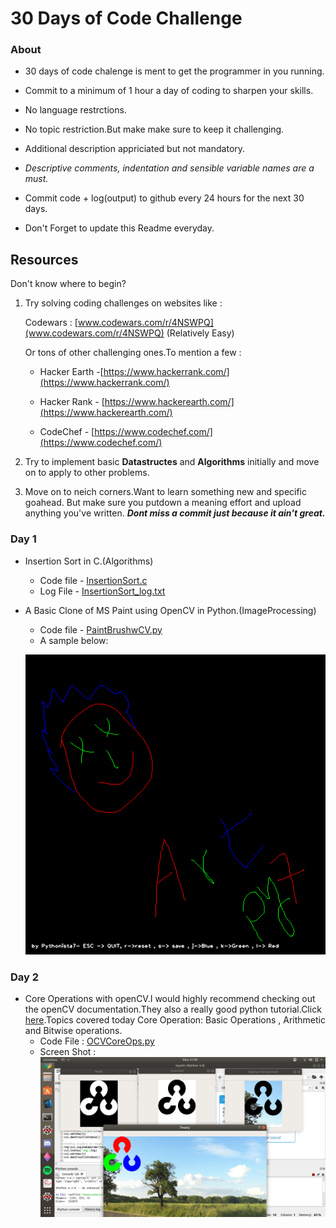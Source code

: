 # 30 Days of Code Challenge

### About

- 30 days of code chalenge is ment to get the programmer in you running.

- Commit to a minimum of 1 hour a day of coding to sharpen your skills.

- No language restrctions.

- No topic restriction.But make make sure to keep it challenging.

- Additional description appriciated but not mandatory.

- *Descriptive comments, indentation and sensible variable names are a must.*

- Commit code + log(output) to github every 24 hours for the next 30 days.

- Don't Forget to update this Readme everyday.


## Resources
Don't know where to begin?

1) Try solving coding challenges on websites like :

	Codewars : [www.codewars.com/r/4NSWPQ](www.codewars.com/r/4NSWPQ) (Relatively Easy)

	Or tons of other challenging ones.To mention a few :

	- Hacker Earth -[https://www.hackerrank.com/](https://www.hackerrank.com/)

	- Hacker Rank - [https://www.hackerearth.com/](https://www.hackerearth.com/)

	- CodeChef - [https://www.codechef.com/](https://www.codechef.com/)


2) Try to implement basic **Datastructes** and **Algorithms** initially and   	move on to apply to other problems.

3) Move on to neich corners.Want to learn something new and specific goahead.
But make sure you putdown a meaning effort and upload anything you've written.
***Dont miss a commit just because it ain't great.***

### Day 1
* Insertion Sort in C.(Algorithms)
	* Code file - [InsertionSort.c](https://github.com/Pythonista7/30_days_of_code-/blob/master/InsertionSort.c)
	* Log File - [InsertionSort_log.txt](https://github.com/Pythonista7/30_days_of_code-/blob/master/InsertionSort_log.txt)



* A Basic Clone of MS Paint using OpenCV in Python.(ImageProcessing)
	* Code file - [PaintBrushwCV.py](https://github.com/Pythonista7/30_days_of_code-/blob/master/PaintBrushwCV.py)
	* A sample below:
	
	![Drawing](https://github.com/Pythonista7/30_days_of_code-/blob/master/MonaLisa.png)
	

### Day 2
* Core Operations with openCV.I would highly recommend checking out the openCV documentation.They also a really good python tutorial.Click [here](https://docs.opencv.org/3.1.0/d6/d00/tutorial_py_root.html#gsc.tab=0).Topics covered today Core Operation: Basic Operations , Arithmetic and Bitwise operations.
	* Code File : [OCVCoreOps.py
](https://github.com/Pythonista7/30_days_of_code-/blob/master/OCVCoreOps.py)
	* Screen Shot :
	![Creating a Mask](https://github.com/Pythonista7/30_days_of_code-/blob/master/assets/Day2.png)
